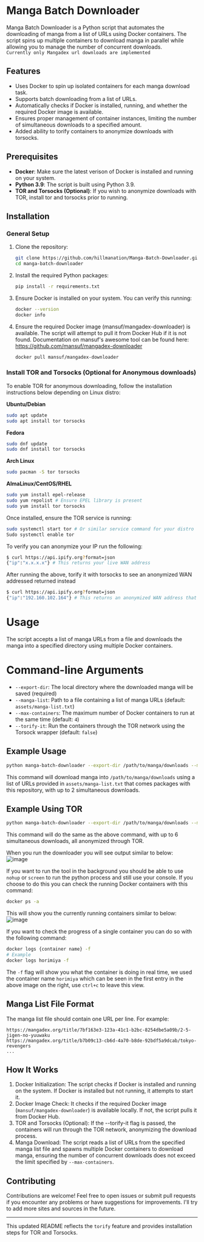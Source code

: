 # Manga Batch Downloader

Manga Batch Downloader is a Python script that automates the downloading of manga from a list of URLs using Docker containers. The script spins up multiple containers to download manga in parallel while allowing you to manage the number of concurrent downloads.  
`Currently only Mangadex url downloads are implemented`

## Features

- Uses Docker to spin up isolated containers for each manga download task.
- Supports batch downloading from a list of URLs.
- Automatically checks if Docker is installed, running, and whether the required Docker image is available.
- Ensures proper management of container instances, limiting the number of simultaneous downloads to a specified amount.
- Added ability to torify containers to anonymize downloads with torsocks.

## Prerequisites

- **Docker**: Make sure the latest verison of Docker is installed and running on your system.
- **Python 3.9**: The script is built using Python 3.9.
- **TOR and Torsocks (Optional)**: If you wish to anonymize downloads with TOR, install tor and torsocks prior to running.

## Installation

### General Setup

1. Clone the repository:

   ```bash
   git clone https://github.com/hillmanation/Manga-Batch-Downloader.git
   cd manga-batch-downloader
   ```

2. Install the required Python packages:
    ```bash
    pip install -r requirements.txt
    ```

3. Ensure Docker is installed on your system. You can verify this running:
    ```bash
    docker --version
    docker info
    ```

4. Ensure the required Docker image (mansuf/mangadex-downloader) is available. The script will attempt to pull it from Docker Hub if it is not found.
Documentation on mansuf's awesome tool can be found here: https://github.com/mansuf/mangadex-downloader
    ```bash
    docker pull mansuf/mangadex-downloader

### Install TOR and Torsocks (Optional for Anonymous downloads)

To enable TOR for anonymous downloading, follow the installation instructions below depending on Linux distro:

**Ubuntu/Debian**
```bash
sudo apt update
sudo apt install tor torsocks
```

**Fedora**
```bash
sudo dnf update
sudo dnf install tor torsocks
```

**Arch Linux**
```bash
sudo pacman -S tor torsocks
```

**AlmaLinux/CentOS/RHEL**
```bash
sudo yum install epel-release
sudo yum repolist # Ensure EPEL library is present
sudo yum install tor torsocks
```

Once installed, ensure the TOR service is running:
```bash
sudo systemctl start tor # Or similar service command for your distro
Sudo systemctl enable tor
```

To verify you can anonymize your IP run the following:
```bash
$ curl https://api.ipify.org?format=json
{"ip":"x.x.x.x"} # This returns your live WAN address
```
After running the above, torify it with torsocks to see an anonymized WAN addressed returned instead
```bash
$ curl https://api.ipify.org?format=json
{"ip":"192.160.102.164"} # This returns an anonymized WAN address that has been anonymized/proxified using the TOR net
```

# Usage

The script accepts a list of manga URLs from a file and downloads the manga into a specified directory using multiple Docker containers.

# Command-line Arguments
- `--export-dir`: The local directory where the downloaded manga will be saved (required)  
- `--manga-list`: Path to a file containing a list of manga URLs (default: `assets/manga-list.txt`)  
- `--max-containers`: The maximum number of Docker containers to run at the same time (default: `4`)  
- `--torify-it`: Run the containers through the TOR network using the Torsock wrapper (default: `false`)

## Example Usage
   ```bash
   python manga-batch-downloader --export-dir /path/to/manga/downloads --manga-list assets/manga-list.txt --max-containers 2
   ```

This command will download manga into `/path/to/manga/downloads` using a list of URLs provided in `assets/manga-list.txt` that comes packages with this repository, with up to 2 simultaneous downloads.

## Example Using TOR
   ```bash
   python manga-batch-downloader --export-dir /path/to/manga/downloads --manga-list assets/manga-list.txt --max-containers 6 --torify-it
   ```
This command will do the same as the above command, with up to 6 simultaneous downloads, all anonymized through TOR.


When you run the downloader you will see output similar to below:  
![image](https://github.com/user-attachments/assets/c214b109-1868-4db9-9332-0fcc08287ba6)

If you want to run the tool in the background you should be able to use `nohup` or `screen` to run the python process and still use your console. If you choose to do this you can check the running Docker containers with this command:  
```bash
docker ps -a
```
This will show you the currently running containers similar to below:  
![image](https://github.com/user-attachments/assets/b52b2bfc-ab66-4acd-b0ad-cb519e4019b6)

If you want to check the progress of a single container you can do so with the following command:
```bash
docker logs {container name} -f
# Example
docker logs horimiya -f
```
The `-f` flag will show you what the container is doing in real time, we used the container name `horimiya` which can be seen in the first entry in the above image on the right, use `ctrl+c` to leave this view.

## Manga List File Format

The manga list file should contain one URL per line. For example:
```
https://mangadex.org/title/7bf163e3-123a-41c1-b2bc-8254dbe5a09b/2-5-jigen-no-yuuwaku
https://mangadex.org/title/b7b09c13-cb6d-4a70-b8de-92bdf5a9dcab/tokyo-revengers
...
```

## How It Works
1. Docker Initialization: The script checks if Docker is installed and running on the system. If Docker is installed but not running, it attempts to start it.
2. Docker Image Check: It checks if the required Docker image (`mansuf/mangadex-downloader`) is available locally. If not, the script pulls it from Docker Hub.
3. TOR and Torsocks (Optional): If the --torify-it flag is passed, the containers will run through the TOR network, anonymizing the download process.
4. Manga Download: The script reads a list of URLs from the specified manga list file and spawns multiple Docker containers to download manga, ensuring the number of concurrent downloads does not exceed the limit specified by `--max-containers`.

## Contributing
Contributions are welcome! Feel free to open issues or submit pull requests if you encounter any problems or have suggestions for improvements. I'll try to add more sites and sources in the future.

***

This updated README reflects the `torify` feature and provides installation steps for TOR and Torsocks.
